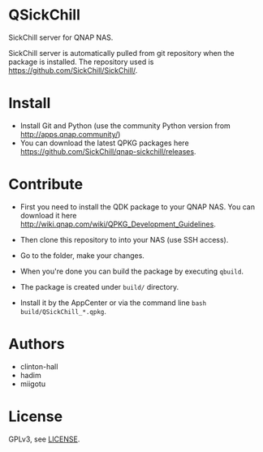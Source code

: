 # QSickChill

SickChill server for QNAP NAS.

SickChill server is automatically pulled from git repository when the package is installed. The repository used is https://github.com/SickChill/SickChill/.

# Install

- Install Git and Python (use the community Python version from http://apps.qnap.community/)
- You can download the latest QPKG packages here https://github.com/SickChill/qnap-sickchill/releases.

# Contribute

- First you need to install the QDK package to your QNAP NAS. You can download it here http://wiki.qnap.com/wiki/QPKG_Development_Guidelines.

- Then clone this repository to into your NAS (use SSH access).

- Go to the folder, make your changes.

- When you're done you can build the package by executing `qbuild`.

- The package is created under `build/` directory.

- Install it by the AppCenter or via the command line `bash build/QSickChill_*.qpkg`.

# Authors

- clinton-hall
- hadim
- miigotu

# License

GPLv3, see [LICENSE](LICENSE).
